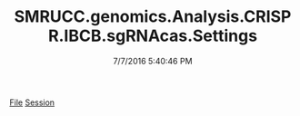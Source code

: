 ﻿---
title: SMRUCC.genomics.Analysis.CRISPR.IBCB.sgRNAcas.Settings
date: 7/7/2016 5:40:46 PM
---

[File](T-SMRUCC.genomics.Analysis.CRISPR.IBCB.sgRNAcas.Settings.File.html)
[Session](T-SMRUCC.genomics.Analysis.CRISPR.IBCB.sgRNAcas.Settings.Session.html)
